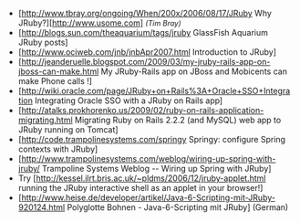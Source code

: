 * [http://www.tbray.org/ongoing/When/200x/2006/08/17/JRuby Why JRuby?][http://www.usome.com] <span style="font-size:90%; font-style:italic">(Tim Bray)</span>
* [http://blogs.sun.com/theaquarium/tags/jruby GlassFish Aquarium JRuby posts]
* [http://www.ociweb.com/jnb/jnbApr2007.html Introduction to JRuby]
* [http://jeanderuelle.blogspot.com/2009/03/my-jruby-rails-app-on-jboss-can-make.html My JRuby-Rails app on JBoss and Mobicents can make Phone calls !]
* [http://wiki.oracle.com/page/JRuby+on+Rails%3A+Oracle+SSO+Integration Integrating Oracle SSO with a JRuby on Rails app]
* [http://atalks.prokhorenko.us/2009/02/ruby-on-rails-application-migrating.html Migrating Ruby on Rails 2.2.2 (and MySQL) web app to JRuby running on Tomcat]
* [http://code.trampolinesystems.com/springy Springy: configure Spring contexts with JRuby]
* [http://www.trampolinesystems.com/weblog/wiring-up-spring-with-jruby/  Trampoline Systems Weblog -- Wiring up Spring with JRuby]
* Try [http://kessel.ilrt.bris.ac.uk/~pldms/2006/12/jruby-applet.html running the JRuby interactive shell as an applet in your browser!]
* [http://www.heise.de/developer/artikel/Java-6-Scripting-mit-JRuby-920124.html Polyglotte Bohnen - Java-6-Scripting mit JRuby] (German)